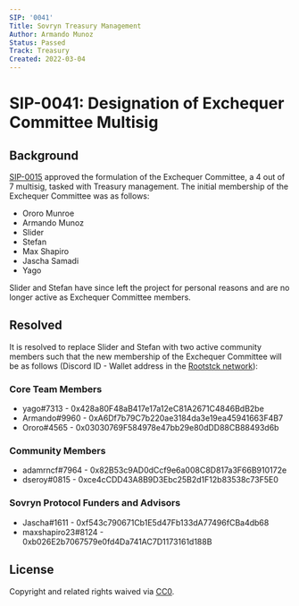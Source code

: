 ```yaml
---
SIP: '0041'
Title: Sovryn Treasury Management
Author: Armando Munoz
Status: Passed
Track: Treasury
Created: 2022-03-04
---
```


# SIP-0041: Designation of Exchequer Committee Multisig

## Background

[SIP-0015](https://bitocracy.sovryn.app/governorAdmin/2) approved the formulation of the Exchequer Committee, a 4 out of 7 multisig, tasked with Treasury management. The initial membership of the Exchequer Committee was as follows:  
- Ororo Munroe
- Armando Munoz
- Slider
- Stefan
- Max Shapiro
- Jascha Samadi
- Yago
  
Slider and Stefan have since left the project for personal reasons and are no longer active as Exchequer Committee members. 


## Resolved

It is resolved to replace Slider and Stefan with two active community members such that the new membership of the Exchequer Committee will be as follows (Discord ID - Wallet address in the [Rootstck network](https://www.rsk.co/)):  

### Core Team Members  

- yago#7313 - 0x428a80F48aB417e17a12eC81A2671C4846BdB2be  
- Armando#9960 - 0xA6Df7b79C7b220ae3184da3e19ea45941663F4B7  
- Ororo#4565 - 0x03030769F584978e47bb29e80dDD88CB88493d6b  

### Community Members

- adamrncf#7964 - 0x82B53c9AD0dCcf9e6a008C8D817a3F66B910172e   
- dseroy#0815 - 0xce4cCDD43A8B9D3Ebc25B2d1F12b83538c73F5E0  

### Sovryn Protocol Funders and Advisors

- Jascha#1611 - 0xf543c790671Cb1E5d47Fb133dA77496fCBa4db68  
- maxshapiro23#8124 - 0xb026E2b7067579e0fd4Da741AC7D1173161d188B  

## License
Copyright and related rights waived via [CC0](https://creativecommons.org/publicdomain/zero/1.0/).
  
